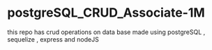 # postgreSQL_CRUD_Associate-1M
this repo has crud operations on data base made using postgreSQL , sequelize , express and nodeJS
